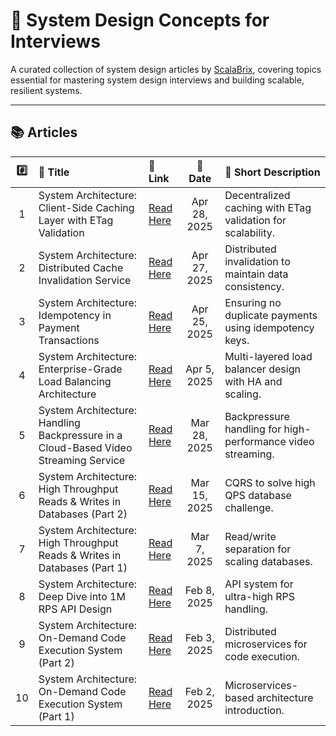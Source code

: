# 📘 System Design Concepts for Interviews

A curated collection of system design articles by [ScalaBrix](https://medium.com/@scalabrix), covering topics essential for mastering system design interviews and building scalable, resilient systems.

---

## 📚 Articles

| #️⃣ | 📝 Title | 🔗 Link | 📅 Date | 📖 Short Description |
|:---:|:--------|:-------|:-------:|:--------------------|
| 1 | System Architecture: Client-Side Caching Layer with ETag Validation | [Read Here](https://medium.com/@scalabrix/system-architecture-client-side-caching-layer-with-etag-validation-1) | Apr 28, 2025 | Decentralized caching with ETag validation for scalability. |
| 2 | System Architecture: Distributed Cache Invalidation Service | [Read Here](https://medium.com/@scalabrix/system-architecture-distributed-cache-invalidation-service-2) | Apr 27, 2025 | Distributed invalidation to maintain data consistency. |
| 3 | System Architecture: Idempotency in Payment Transactions | [Read Here](https://medium.com/@scalabrix/system-architecture-idempotency-in-payment-transactions-3) | Apr 25, 2025 | Ensuring no duplicate payments using idempotency keys. |
| 4 | System Architecture: Enterprise-Grade Load Balancing Architecture | [Read Here](https://medium.com/@scalabrix/system-architecture-enterprise-grade-load-balancing-architecture-4) | Apr 5, 2025 | Multi-layered load balancer design with HA and scaling. |
| 5 | System Architecture: Handling Backpressure in a Cloud-Based Video Streaming Service | [Read Here](https://medium.com/@scalabrix/system-architecture-handling-backpressure-video-streaming-5) | Mar 28, 2025 | Backpressure handling for high-performance video streaming. |
| 6 | System Architecture: High Throughput Reads & Writes in Databases (Part 2) | [Read Here](https://medium.com/@scalabrix/system-architecture-high-throughput-reads-writes-databases-part-2-6) | Mar 15, 2025 | CQRS to solve high QPS database challenge. |
| 7 | System Architecture: High Throughput Reads & Writes in Databases (Part 1) | [Read Here](https://medium.com/@scalabrix/system-architecture-high-throughput-reads-writes-databases-part-1-7) | Mar 7, 2025 | Read/write separation for scaling databases. |
| 8 | System Architecture: Deep Dive into 1M RPS API Design | [Read Here](https://medium.com/@scalabrix/system-architecture-deep-dive-1m-rps-api-design-8) | Feb 8, 2025 | API system for ultra-high RPS handling. |
| 9 | System Architecture: On-Demand Code Execution System (Part 2) | [Read Here](https://medium.com/@scalabrix/system-architecture-on-demand-code-execution-system-part-2-9) | Feb 3, 2025 | Distributed microservices for code execution. |
| 10 | System Architecture: On-Demand Code Execution System (Part 1) | [Read Here](https://medium.com/@scalabrix/system-architecture-on-demand-code-execution-system-part-1-10) | Feb 2, 2025 | Microservices-based architecture introduction. |
